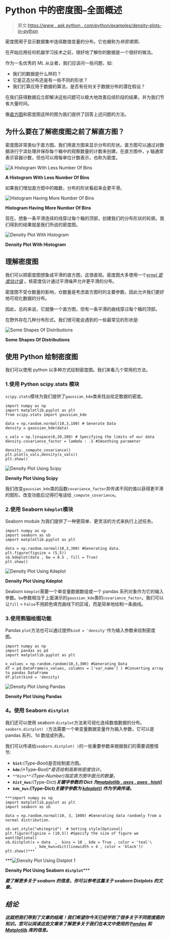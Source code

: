 # Python 中的密度图–全面概述

> 原文:[https://www . ask python . com/python/examples/density-plots-in-python](https://www.askpython.com/python/examples/density-plots-in-python)

密度图用于显示数据集中连续数值变量的分布。它也被称为*核密度图。*

在开始应用任何机器学习技术之前，很好地了解你的数据是一个很好的做法。

作为一名优秀的 ML 从业者，我们应该问一些问题，如:

*   我们的数据是什么样的？
*   它是正态分布还是有一些不同的形状？
*   我们打算应用于数据的算法，是否有任何关于数据分布的潜在假设？

在我们获得数据后立即解决这些问题可以极大地改善后续阶段的结果，并为我们节省大量时间。

像[直方图](https://www.askpython.com/python-modules/pandas/plot-graph-for-a-dataframe)和密度图这样的图为我们提供了回答上述问题的方法。

## 为什么要在了解密度图之前了解直方图？

密度图非常类似于直方图。我们用直方图来显示分布的形状。直方图可以通过对数据进行宁滨处理并保存每个箱中的观察数量的计数来创建。在直方图中，y 轴通常表示容器计数，但也可以用每单位计数表示，也称为密度。

![A Histogram With Less Number Of Bins](../Images/804e9d1ccce85a586977eb9934fc5d6b.png)

**A Histogram With Less Number Of Bins**

如果我们增加直方图中的箱数，分布的形状看起来会更平滑。

![Histogram Having More Number Of Bins](../Images/8f315ee73a3314e75aa9a28f0458ce35.png)

**Histogram Having More Number Of Bins**

现在，想象一条平滑连续的线穿过每个箱的顶部，创建我们的分布形状的轮廓。我们得到的结果就是我们所说的密度图。

![Density Plot With Histogram](../Images/0d9bbc214addebe37ebd12d357bdca18.png)

**Density Plot With Histogram**

## **理解密度图**

我们可以把密度图想象成平滑的直方图，这很直观。密度图大多使用一个[*ernel 密度估计值*](https://en.wikipedia.org/wiki/Kernel_density_estimation) 。核密度估计通过平滑噪声允许更平滑的分布。

密度图不受仓数量的影响，仓数量是考虑直方图时的主要参数，因此允许我们更好地可视化数据的分布。

因此，总的来说，它就像一个直方图，但有一条平滑的曲线穿过每个箱的顶部。

在野外存在几种分布形式。我们很可能会遇到的一些最常见的形状是:

![Some Shapes Of Distributions](../Images/8fbbcdde8b31a0b981e8150d369037a9.png)

**Some Shapes Of Distributions**

## 使用 Python 绘制密度图

我们可以使用 python 以多种方式绘制密度图。我们来看几个常用的方法。

### 1.**使用 Python scipy.stats 模块**

`scipy.stats`模块为我们提供了`gaussian_kde`类来找出给定数据的密度。

```
import numpy as np
import matplotlib.pyplot as plt
from scipy.stats import gaussian_kde

data = np.random.normal(10,3,100) # Generate Data
density = gaussian_kde(data)

x_vals = np.linspace(0,20,200) # Specifying the limits of our data
density.covariance_factor = lambda : .5 #Smoothing parameter

density._compute_covariance()
plt.plot(x_vals,density(x_vals))
plt.show()

```

![Density Plot Using Scipy](../Images/b19476c7883c15be6502eaa302234b8f.png)

**Density Plot Using Scipy**

我们改变`gaussian_kde`类的函数`covariance_factor`并传递不同的值以获得更平滑的图形。改变功能后记得打电话给`_compute_covariance`。

### 2.**使用 Seaborn `kdeplot`模块**

Seaborn module 为我们提供了一种更简单、更灵活的方式来执行上述任务。

```
import numpy as np
import seaborn as sb
import matplotlib.pyplot as plt

data = np.random.normal(10,3,300) #Generating data.
plt.figure(figsize = (5,5))
sb.kdeplot(data , bw = 0.5 , fill = True)
plt.show()

```

![Density Plot Using Kdeplot](../Images/673af10514ef39cdd74875d77084702f.png)

**Density Plot Using Kdeplot**

Seaborn `kdeplot`需要一个单变量数据数组或一个 pandas 系列对象作为它的输入参数。`bw`参数相当于上面演示的`gaussian_kde`类的`covariance_factor`。我们可以让`fill` = `False`不用颜色填充曲线下的区域，而是简单地绘制一条曲线。

### 3.**使用熊猫绘图功能**

Pandas `plot`方法也可以通过提供`kind = 'density'`作为输入参数来绘制密度图。

```
import numpy as np
import pandas as pd
import matplotlib.pyplot as plt

x_values = np.random.random(10,3,300) #Generating Data
df = pd.DataFrame(x_values, columns = ['var_name'] ) #Converting array to pandas DataFrame
df.plot(kind = 'density)

```

![Density Plot Using Pandas](../Images/991f8bccacf08d8de9616e05df289780.png)

**Density Plot Using Pandas**

### **4。使用 Seaborn `distplot`**

我们还可以使用 seaborn `distplot`方法来可视化连续数值数据的分布。`seaborn.distplot( )`方法需要一个单变量数据变量作为输入参数，它可以是 pandas 系列、1d 数组或列表。

我们可以传递给`seaborn.distplot( )`的一些重要参数来根据我们的需要调整情节:

*   **`hist`**:(*Type–Bool*)是否绘制直方图。
*   **`kde`:**(*Type–Bool)**是否绘制高斯核密度估计。*
*   *`**bins**`:(*Type–Number*)指定直方图中面元的数量。*
*   ***`hist_kws`:***(Type–Dict)***关键字参数的 Dict 为[matplotlib . axes . axes . hist()](https://matplotlib.org/api/_as_gen/matplotlib.axes.Axes.hist.html#matplotlib.axes.Axes.hist)***
*   *****`kde_kws`:***(Type–Dict)*关键字参数为 [kdeplot()](https://seaborn.pydata.org/generated/seaborn.kdeplot.html#seaborn.kdeplot) 作为字典传递。***

```
***import numpy as np
import matplotlib.pyplot as plt
import seaborn as sb

data = np.random.normal(10, 3, 1000) #Generating data randomly from a normal distribution.

sb.set_style("whitegrid")  # Setting style(Optional)
plt.figure(figsize = (10,5)) #Specify the size of figure we want(Optional)
sb.distplot(x = data  ,  bins = 10 , kde = True , color = 'teal'\
             , kde_kws=dict(linewidth = 4 , color = 'black'))
plt.show()*** 
```

***![Density Plot Using Distplot 1](../Images/f4c9f0c5786c7cda3488e75ef9d3455d.png)

**Density Plot Using Seaborn `distplot`***** 

***要了解更多关于 seaborn 的信息，你可以参考这篇关于 seaborn Distplots 的文章。***

## ***结论***

***这就把我们带到了文章的结尾！我们希望你今天已经学到了很多关于不同密度图的知识。您可以阅读这些文章来了解更多关于我们在本文中使用的 [Pandas](https://www.askpython.com/python-modules/pandas/python-pandas-module-tutorial) 和 [Matplotlib](https://www.askpython.com/python-modules/matplotlib/python-matplotlib) 库的信息。***
